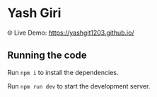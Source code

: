 
# Yash Giri

🌐 Live Demo: https://yashgit1203.github.io/

## Running the code

Run `npm i` to install the dependencies.

Run `npm run dev` to start the development server.
